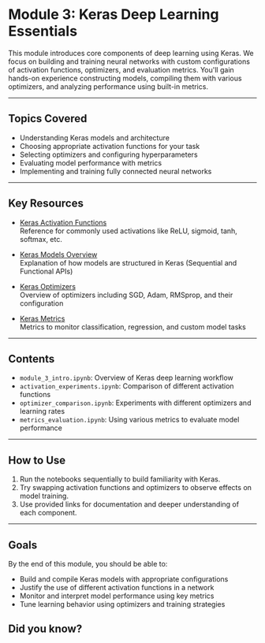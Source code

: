 # Module 3: Keras Deep Learning Essentials

This module introduces core components of deep learning using Keras. We focus on building and training neural networks with custom configurations of activation functions, optimizers, and evaluation metrics. You'll gain hands-on experience constructing models, compiling them with various optimizers, and analyzing performance using built-in metrics.

---

## Topics Covered

- Understanding Keras models and architecture
- Choosing appropriate activation functions for your task
- Selecting optimizers and configuring hyperparameters
- Evaluating model performance with metrics
- Implementing and training fully connected neural networks

---

## Key Resources

- [Keras Activation Functions](https://keras.io/activations/)  
  Reference for commonly used activations like ReLU, sigmoid, tanh, softmax, etc.

- [Keras Models Overview](https://keras.io/models/about-keras-models/#about-keras-models)  
  Explanation of how models are structured in Keras (Sequential and Functional APIs)

- [Keras Optimizers](https://keras.io/optimizers/)  
  Overview of optimizers including SGD, Adam, RMSprop, and their configuration

- [Keras Metrics](https://keras.io/metrics/)  
  Metrics to monitor classification, regression, and custom model tasks

---

## Contents

- `module_3_intro.ipynb`: Overview of Keras deep learning workflow  
- `activation_experiments.ipynb`: Comparison of different activation functions  
- `optimizer_comparison.ipynb`: Experiments with different optimizers and learning rates  
- `metrics_evaluation.ipynb`: Using various metrics to evaluate model performance  

---

## How to Use

1. Run the notebooks sequentially to build familiarity with Keras.
2. Try swapping activation functions and optimizers to observe effects on model training.
3. Use provided links for documentation and deeper understanding of each component.

---

## Goals

By the end of this module, you should be able to:

- Build and compile Keras models with appropriate configurations
- Justify the use of different activation functions in a network
- Monitor and interpret model performance using key metrics
- Tune learning behavior using optimizers and training strategies

## Did you know? 
